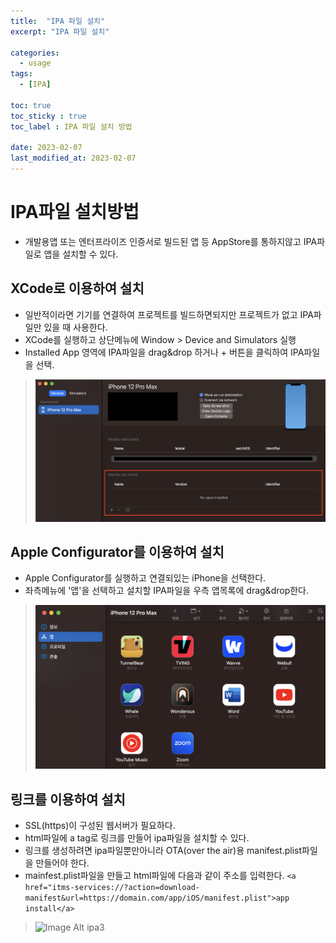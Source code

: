 ```yaml
---
title:  "IPA 파일 설치"
excerpt: "IPA 파일 설치"

categories:
  - usage
tags:
  - [IPA]

toc: true
toc_sticky : true
toc_label : IPA 파일 설치 방법

date: 2023-02-07
last_modified_at: 2023-02-07
---
```


# IPA파일 설치방법

- 개발용앱 또는 엔터프라이즈 인증서로 빌드된 앱 등 AppStore를 통하지않고 IPA파일로 앱을 설치할 수 있다.

## XCode로 이용하여 설치

- 일반적이라면 기기를 연결하여 프로젝트를 빌드하면되지만 프로젝트가 없고 IPA파일만 있을 때 사용한다.
- XCode를 실행하고 상단메뉴에 Window > Device and Simulators 실행
- Installed App 영역에 IPA파일을 drag&drop 하거나 + 버튼을 클릭하여 IPA파일을 선택.

> ![Image Alt ipa1](/assets/img/contents/ipa/ipa1.png)

## Apple Configurator를 이용하여 설치

- Apple Configurator를 실행하고 연결되있는 iPhone을 선택한다.
- 좌측메뉴에 '앱'을 선택하고 설치할 IPA파일을 우측 앱목록에 drag&drop한다.

> ![Image Alt ipa2](/assets/img/contents/ipa/ipa2.png)

## 링크를 이용하여 설치

- SSL(https)이 구성된 웹서버가 필요하다.
- html파일에 a tag로 링크를 만들어 ipa파일을 설치할 수 있다.
- 링크를 생성하려면 ipa파일뿐만아니라 OTA(over the air)용 manifest.plist파일을 만들어야 한다.
- mainfest.plist파일을 만들고 html파일에 다음과 같이 주소를 입력한다.
``` <a href="itms-services://?action=download-manifest&url=https://domain.com/app/iOS/manifest.plist">app install</a> ```

> ![Image Alt ipa3](/assets/img/contents/ipa/ipa3.png)